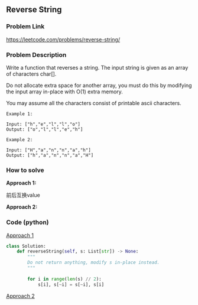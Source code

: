 ## Reverse String

### Problem Link

https://leetcode.com/problems/reverse-string/

### Problem Description 


Write a function that reverses a string. The input string is given as an array of characters char[].

Do not allocate extra space for another array, you must do this by modifying the input array in-place with O(1) extra memory.

You may assume all the characters consist of printable ascii characters.

```
Example 1:

Input: ["h","e","l","l","o"]
Output: ["o","l","l","e","h"]

```

```
Example 2:

Input: ["H","a","n","n","a","h"]
Output: ["h","a","n","n","a","H"]

```

### How to solve 

**Approach 1:**

前后互换value

**Approach 2:**




### Code (python)

[Approach 1](https://github.com/yanray/leetcode/blob/master/problems/0344Reverse_String/0344Reverse_String1.py)

```python
class Solution:
    def reverseString(self, s: List[str]) -> None:
        """
        Do not return anything, modify s in-place instead.
        """
        
        for i in range(len(s) // 2):
            s[i], s[~i] = s[~i], s[i]
```

[Approach 2](https://github.com/yanray/leetcode/blob/master/problems/0344Reverse_String/0344Reverse_String2.py)

```python

```

